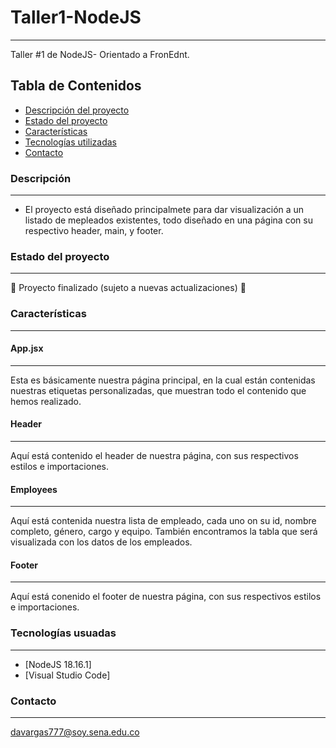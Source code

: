 # Taller1-NodeJS
***
Taller #1 de NodeJS- Orientado a FronEdnt.
## Tabla de Contenidos
* [Descripción del proyecto](#descripción-del-proyecto)
* [Estado del proyecto](#estado-del-proyecto)
* [Características](#características)
* [Tecnologías utilizadas](#tecnologías-utilizadas)
* [Contacto](#contacto)

### Descripción
***
* El proyecto está diseñado principalmete para dar visualización a un listado de mepleados existentes, todo diseñado en una página con su respectivo header, main, y footer.

### Estado del proyecto
***
:construction: Proyecto finalizado (sujeto a nuevas actualizaciones) :construction:

### Características
***
#### App.jsx
***
Esta es básicamente nuestra página principal, en la cual están contenidas nuestras etiquetas personalizadas, que muestran todo el contenido que hemos realizado.

#### Header
***
Aquí está contenido el header de nuestra página, con sus respectivos estilos e importaciones.

#### Employees
***
Aquí está contenida nuestra lista de empleado, cada uno on su id, nombre completo, género, cargo y equipo. También encontramos la tabla que será visualizada con los datos de los empleados.

#### Footer
***
Aquí está conenido el footer de nuestra página, con sus respectivos estilos e importaciones.


### Tecnologías usuadas
***
* [NodeJS 18.16.1]
* [Visual Studio Code] 

  
### Contacto
***
davargas777@soy.sena.edu.co
